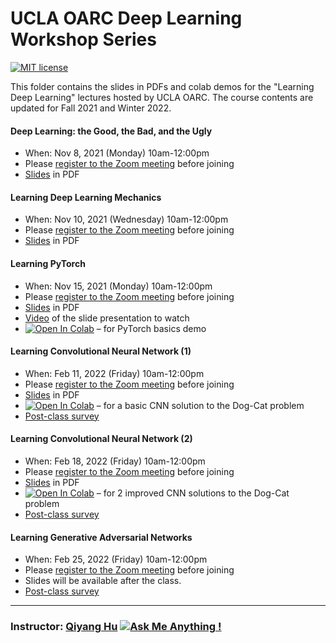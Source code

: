 # UCLA OARC Deep Learning Workshop Series
[![MIT license](https://img.shields.io/badge/License-MIT-blue.svg)](https://huqy.github.io/deep_learning_workshops/LICENSE.md)

This folder contains the slides in PDFs and colab demos for the "Learning Deep Learning" lectures hosted by UCLA OARC. The course contents are updated for Fall 2021 and Winter 2022. 

#### Deep Learning: the Good, the Bad, and the Ugly

 - When: Nov 8, 2021 (Monday) 10am-12:00pm 
 - Please [register to the Zoom meeting](https://ucla.zoom.us/meeting/register/tJAtd-2hqzwsG9M1nNF_1v4hvA38mlNHoCX-) before joining
 - [Slides](https://huqy.github.io/deep_learning_workshops/1_DL_Intro_2021Fall.pdf) in PDF


#### Learning Deep Learning Mechanics
 - When: Nov 10, 2021 (Wednesday) 10am-12:00pm
 - Please [register to the Zoom meeting](https://ucla.zoom.us/meeting/register/tJEodeqoqTgvE9K335pG-MxnJtlTy7VQhvfz) before joining
 - [Slides](https://huqy.github.io/deep_learning_workshops/2_DL_learningmech_2021Fall.pdf) in PDF


#### Learning PyTorch 
 - When: Nov 15, 2021 (Monday) 10am-12:00pm
 - Please [register to the Zoom meeting](https://ucla.zoom.us/meeting/register/tJwtf-CprzkvGNTkt_bZgImNtP1fl9XrfsNc) before joining
 - [Slides](https://huqy.github.io/deep_learning_workshops/3_DL_pytorch_2021Fall.pdf) in PDF
 - [Video](https://youtu.be/B8DXOhUURD0) of the slide presentation to watch
 - [![Open In Colab](https://colab.research.google.com/assets/colab-badge.svg)](https://bit.ly/learning_pytorch) &ndash; for PyTorch basics demo


#### Learning Convolutional Neural Network (1) 
 - When: Feb 11, 2022 (Friday) 10am-12:00pm
 - Please [register to the Zoom meeting](https://ucla.zoom.us/meeting/register/tJMpde6pqTgsHNYBPoJmhNelXw3PeHH4AWzT) before joining
 - [Slides](https://huqy.github.io/deep_learning_workshops/4_DL_CNNs_2022Winter.pdf) in PDF
 - [![Open In Colab](https://colab.research.google.com/assets/colab-badge.svg)](https://bit.ly/LDL_cnn1) &ndash; for a basic CNN solution to the Dog-Cat problem
 - [Post-class survey](https://docs.google.com/forms/d/e/1FAIpQLSdVTXFIt4-8c6NQGJc_qORMKIzEmvmBKWFTgU7Ek6AZEq3Xww/viewform?usp=pp_url&entry.1132314417=Learning+Convolutional+Neural+Networks+(1)+(2/11))


#### Learning Convolutional Neural Network (2) 
 - When: Feb 18, 2022 (Friday) 10am-12:00pm
 - Please [register to the Zoom meeting](https://ucla.zoom.us/meeting/register/tJ0od-usrz8rHNNJR69SESkwcsqctmkZUzVj) before joining
 - [Slides](https://huqy.github.io/deep_learning_workshops/5_DL_adv_2022Winter.pdf) in PDF
 - [![Open In Colab](https://colab.research.google.com/assets/colab-badge.svg)](https://bit.ly/LDL_cnn2) &ndash; for 2 improved CNN solutions to the Dog-Cat problem
 - [Post-class survey](https://docs.google.com/forms/d/e/1FAIpQLSdVTXFIt4-8c6NQGJc_qORMKIzEmvmBKWFTgU7Ek6AZEq3Xww/viewform?usp=pp_url&entry.1132314417=Learning+Convolutional+Neural+Networks+(2)+(2/18))


#### Learning Generative Adversarial Networks 
 - When: Feb 25, 2022 (Friday) 10am-12:00pm
 - Please [register to the Zoom meeting](https://ucla.zoom.us/meeting/register/tJcqc-6orjgtGdJQju538rp_SyhqQsUPdduI) before joining
 - Slides will be available after the class. 
 - [Post-class survey](https://docs.google.com/forms/d/e/1FAIpQLSdVTXFIt4-8c6NQGJc_qORMKIzEmvmBKWFTgU7Ek6AZEq3Xww/viewform?usp=pp_url&entry.1132314417=Learning+Convolutional+Neural+Networks+(2)+(2/25))

---

### Instructor: [Qiyang Hu](mailto:huqy@oarc.ucla.edu) [![Ask Me Anything !](https://img.shields.io/badge/Ask%20me-anything-1abc9c.svg)](mailto:huqy@oarc.ucla.edu)


